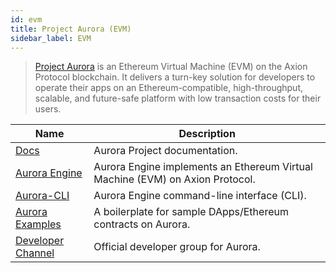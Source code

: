```yaml
---
id: evm
title: Project Aurora (EVM)
sidebar_label: EVM
---
```


> [Project Aurora](https://aurora.dev/) is an Ethereum Virtual Machine (EVM) on the Axion Protocol blockchain. It delivers a turn-key solution for developers to operate their apps on an Ethereum-compatible, high-throughput, scalable, and future-safe platform with low transaction costs for their users.

| Name                                                                 | Description                                                                  |
| -------------------------------------------------------------------- | ---------------------------------------------------------------------------- |
| [Docs](https://doc.aurora.dev/)                                      | Aurora Project documentation.                                                |
| [Aurora Engine](https://github.com/aurora-is-near/aurora-engine)     | Aurora Engine implements an Ethereum Virtual Machine (EVM) on Axion Protocol. |
| [Aurora-CLI](https://github.com/aurora-is-near/aurora-cli)           | Aurora Engine command-line interface (CLI).                                  |
| [Aurora Examples](https://github.com/aurora-is-near/aurora-examples) | A boilerplate for sample DApps/Ethereum contracts on Aurora.                 |
| [Developer Channel](https://t.me/auroraisneardev)                    | Official developer group for Aurora.                                         |
